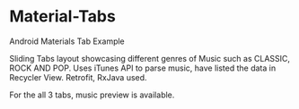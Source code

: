 # Material-Tabs
Android Materials Tab Example

Sliding Tabs layout showcasing different genres of Music such as CLASSIC, ROCK AND POP.
Uses iTunes API to parse music, have listed the data in Recycler View. 
Retrofit, RxJava used.

For the all 3 tabs, music preview is available.

